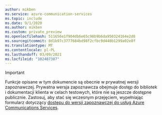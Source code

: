 ```yaml
---
author: mikben
ms.service: azure-communication-services
ms.topic: include
ms.date: 9/1/2020
ms.author: mikben
ms.custom: private_preview
ms.openlocfilehash: 511656e1f904db6e65c98b9b6da950324164e2d8
ms.sourcegitcommit: 8d1b97c3777684bd98f2cfbc9d440b1299a02e8f
ms.translationtype: MT
ms.contentlocale: pl-PL
ms.lasthandoff: 03/09/2021
ms.locfileid: "102487387"
---
```

> [!IMPORTANT]
> Funkcje opisane w tym dokumencie są obecnie w prywatnej wersji zapoznawczej. Prywatna wersja zapoznawcza obejmuje dostęp do bibliotek i dokumentacji klienta w celach testowych, które nie są jeszcze dostępne publicznie.
> Zastosuj, aby stać się wczesnym przejęciem, wypełniając formularz dotyczący [dostępu do wersji zapoznawczej do usług Azure Communications Services](https://aka.ms/ACS-EarlyAdopter).
